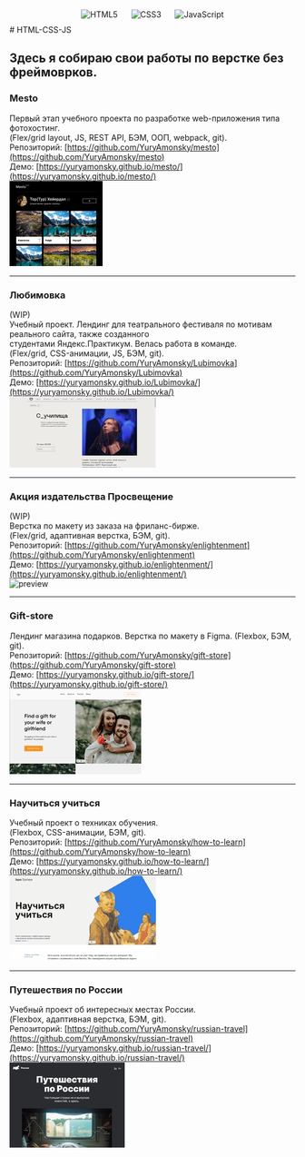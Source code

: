 <div align="center">  
        <img style="margin: 10px" src="https://profilinator.rishav.dev/skills-assets/html5-original-wordmark.svg" alt="HTML5" height="50" />  
        <img style="margin: 10px" src="https://profilinator.rishav.dev/skills-assets/css3-original-wordmark.svg" alt="CSS3" height="50" />  
        <img style="margin: 10px" src="https://profilinator.rishav.dev/skills-assets/javascript-original.svg" alt="JavaScript" height="50" />  
</div>
# HTML-CSS-JS

## Здесь я собираю свои работы по верстке без фреймоврков.

### Mesto
Первый этап учебного проекта по разработке web-приложения типа фотохостинг.  
(Flex/grid layout, JS, REST API, БЭМ, ООП, webpack, git).  
Репозиторий: [https://github.com/YuryAmonsky/mesto](https://github.com/YuryAmonsky/mesto)  
Демо: [https://yuryamonsky.github.io/mesto/](https://yuryamonsky.github.io/mesto/)  
![preview](https://github.com/YuryAmonsky/YuryAmonsky/blob/main/assets/mesto.jpg?raw=true)

-------------------------

### Любимовка  
(WIP)  
Учебный проект. Лендинг для театрального фестиваля по мотивам реального сайта, также созданного  
студентами Яндекс.Практикум. Велась работа в команде.    
(Flex/grid, CSS-анимации, JS, БЭМ, git).  
Репозиторий: [https://github.com/YuryAmonsky/Lubimovka](https://github.com/YuryAmonsky/Lubimovka)  
Демо: [https://yuryamonsky.github.io/Lubimovka/](https://yuryamonsky.github.io/Lubimovka/)  
![preview](https://github.com/YuryAmonsky/YuryAmonsky/blob/main/assets/lyubimovka.jpg?raw=true)

-------------------------

### Акция издательства Просвещение  
(WIP)  
Верстка по макету из заказа на фриланс-бирже.  
(Flex/grid, адаптивная верстка, БЭМ, git).  
Репозиторий: [https://github.com/YuryAmonsky/enlightenment](https://github.com/YuryAmonsky/enlightenment)  
Демо: [https://yuryamonsky.github.io/enlightenment/](https://yuryamonsky.github.io/enlightenment/)  
![preview]()

-------------------------

### Gift-store
Лендинг магазина подарков. Верстка по макету в Figma.
(Flexbox, БЭМ, git).  
Репозиторий: [https://github.com/YuryAmonsky/gift-store](https://github.com/YuryAmonsky/gift-store)  
Демо: [https://yuryamonsky.github.io/gift-store/](https://yuryamonsky.github.io/gift-store/)  
![preview](https://github.com/YuryAmonsky/YuryAmonsky/blob/main/assets/giftstore.jpg?raw=true)

-------------------------

### Научиться учиться
Учебный проект о техниках обучения.  
(Flexbox, CSS-анимации, БЭМ, git).  
Репозиторий: [https://github.com/YuryAmonsky/how-to-learn](https://github.com/YuryAmonsky/how-to-learn)  
Демо: [https://yuryamonsky.github.io/how-to-learn/](https://yuryamonsky.github.io/how-to-learn/)  
![preview](https://github.com/YuryAmonsky/YuryAmonsky/blob/main/assets/how-to-learn.gif?raw=true)

-------------------------

### Путешествия по России
Учебный проект об интересных местах России.  
(Flexbox, адаптивная верстка, БЭМ, git).  
Репозиторий: [https://github.com/YuryAmonsky/russian-travel](https://github.com/YuryAmonsky/russian-travel)  
Демо: [https://yuryamonsky.github.io/russian-travel/](https://yuryamonsky.github.io/russian-travel/)  
![preview](https://github.com/YuryAmonsky/YuryAmonsky/blob/main/assets/russian-travel.jpg?raw=true)

